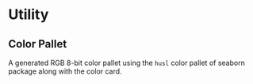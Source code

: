# Utility


## Color Pallet

A generated RGB 8-bit color pallet using the `husl` color pallet of seaborn package along with the color card.

